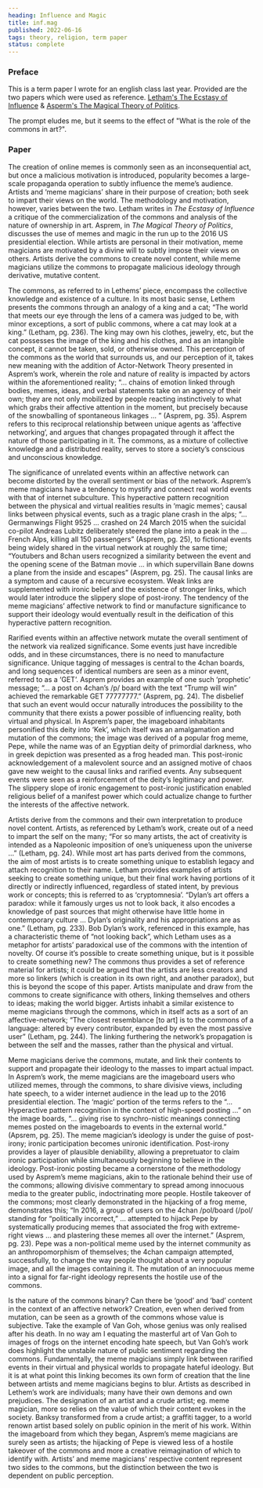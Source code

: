 ```yaml
---
heading: Influence and Magic
title: inf.mag
published: 2022-06-16
tags: theory, religion, term paper
status: complete
---
```


### Preface
This is a term paper I wrote for an english class last year. Provided are the two papers which were used as reference.
[Letham's The Ecstasy of Influence](https://harpers.org/archive/2007/02/the-ecstasy-of-influence/) & [Asperm's The Magical Theory of Politics](https://online.ucpress.edu/nr/article/23/4/15/107331/The-Magical-Theory-of-PoliticsMemes-Magic-and-the).

The prompt eludes me, but it seems to the effect of "What is the role of the commons in art?".

### Paper
The creation of online memes is commonly seen as an inconsequential act, but once a malicious motivation is introduced, popularity becomes a large-scale propaganda operation to subtly influence the meme’s audience. Artists and ‘meme magicians’ share in their purpose of creation; both seek to impart their views on the world. The methodology and motivation, however, varies between the two. Letham writes in *The Ecstasy of Influence* a critique of the commercialization of the commons and analysis of the nature of ownership in art. Asprem, in *The Magical Theory of Politics*, discusses the use of memes and magic in the run up to the 2016 US presidential election. While artists are personal in their motivation, meme magicians are motivated by a divine will to subtly impose their views on others. Artists derive the commons to create novel content, while meme magicians utilize the commons to propagate malicious ideology through derivative, mutative content.

The commons, as referred to in Lethems’ piece, encompass the collective knowledge and existence of a culture. In its most basic sense, Lethem presents the commons through an analogy of a king and a cat; “The world that meets our eye through the lens of a camera was judged to be, with minor exceptions, a sort of public commons, where a cat may look at a king.” (Letham, pg. 236). The king may own his clothes, jewelry, etc, but the cat possesses the image of the king and his clothes, and as an intangible concept, it cannot be taken, sold, or otherwise owned. This perception of the commons as the world that surrounds us, and our perception of it, takes new meaning with the addition of Actor-Network Theory presented in Asprem’s work, wherein the role and nature of reality is impacted by actors within the aforementioned reality; “... chains of emotion linked through bodies, memes, ideas, and verbal statements take on an agency of their own; they are not only mobilized by people reacting instinctively to what which grabs their affective attention in the moment, but precisely because of the snowballing of spontaneous linkages ... ” (Asprem, pg. 35). Asprem refers to this reciprocal relationship between unique agents as ‘affective networking’, and argues that changes propagated through it affect the nature of those participating in it. The commons, as a mixture of collective knowledge and a distributed reality, serves to store a society’s conscious and unconscious knowledge.

The significance of unrelated events within an affective network can become distorted by the overall sentiment or bias of the network. Asprem’s meme magicians have a tendency to mystify and connect real world events with that of internet subculture. This hyperactive pattern recognition between the physical and virtual realities results in ‘magic memes’; causal links between physical events, such as a tragic plane crash in the alps; “... Germanwings Flight 9525 … crashed on 24 March 2015 when the suicidal co-pilot Andreas Lubitz deliberately steered the plane into a peak in the … French Alps, killing all 150 passengers” (Asprem, pg. 25), to fictional events being widely shared in the virtual network at roughly the same time; “Youtubers and 8chan users recognized a similarity between the event and the opening scene of the Batman movie … in which supervillain Bane downs a plane from the inside and escapes” (Asprem, pg. 25). The causal links are a symptom and cause of a recursive ecosystem. Weak links are supplemented with ironic belief and the existence of stronger links, which would later introduce the slippery slope of post-irony. The tendency of the meme magicians’ affective network to find or manufacture significance to support their ideology would eventually result in the deification of this hyperactive pattern recognition.

Rarified events within an affective network mutate the overall sentiment of the network via realized significance. Some events just have incredible odds, and in these circumstances, there is no need to manufacture significance. Unique tagging of messages is central to the 4chan boards, and long sequences of identical numbers are seen as a minor event, referred to as a ‘GET’. Asprem provides an example of one such ‘prophetic’ message; “... a post on 4chan’s /p/ board with the text “Trump will win” achieved the remarkable GET 77777777.” (Asprem, pg. 24). The disbelief that such an event would occur naturally introduces the possibility to the community that there exists a power possible of influencing reality, both virtual and physical. In Asprem’s paper, the imageboard inhabitants personified this deity into ‘Kek’, which itself was an amalgamation and mutation of the commons; the image was derived of a popular frog meme, Pepe, while the name was of an Egyptian deity of primordial darkness, who in greek depiction was presented as a frog headed man. This post-ironic acknowledgement of a malevolent source and an assigned motive of chaos gave new weight to the causal links and rarified events. Any subsequent events were seen as a reinforcement of the deity’s legitimacy and power. The slippery slope of ironic engagement to post-ironic justification enabled religious belief of a manifest power which could actualize change to further the interests of the affective network.

Artists derive from the commons and their own interpretation to produce novel content. Artists, as referenced by Letham’s work, create out of a need to impart the self on the many; “For so many artists, the act of creativity is intended as a Napoleonic imposition of one’s uniqueness upon the universe …” (Letham, pg. 24). While most art has parts derived from the commons, the aim of most artists is to create something unique to establish legacy and attach recognition to their name. Letham provides examples of artists seeking to create something unique, but their final work having portions of it directly or indirectly influenced, regardless of stated intent, by previous work or concepts; this is referred to as ‘cryptomnesia’. “Dylan’s art offers a paradox: while it famously urges us not to look back, it also encodes a knowledge of past sources that might otherwise have little home in contemporary culture … Dylan’s originality and his appropriations are as one.” (Letham, pg. 233). Bob Dylan’s work, referenced in this example, has a characteristic theme of “not looking back”, which Letham uses as a metaphor for artists’ paradoxical use of the commons with the intention of novelty. Of course it’s possible to create something unique, but is it possible to create something new? The commons thus provides a set of reference material for artists; it could be argued that the artists are less creators and more so linkers (which is creation in its own right, and another paradox), but this is beyond the scope of this paper. Artists manipulate and draw from the commons to create significance with others, linking themselves and others to ideas; making the world bigger. Artists inhabit a similar existence to meme magicians through the commons, which in itself acts as a sort of an affective-network; “The closest resemblance \[to art\] is to the commons of a language: altered by every contributor, expanded by even the most passive user” (Letham, pg. 244). The linking furthering the network’s propagation is between the self and the masses, rather than the physical and virtual.

Meme magicians derive the commons, mutate, and link their contents to support and propagate their ideology to the masses to impart actual impact. In Asprem’s work, the meme magicians are the imageboard users who utilized memes, through the commons, to share divisive views, including hate speech, to a wider internet audience in the lead up to the 2016 presidential election. The ‘magic’ portion of the terms refers to the “... Hyperactive pattern recognition in the context of high-speed posting …” on the image boards, “... giving rise to synchro-nistic meanings connecting memes posted on the imageboards to events in the external world.” (Apsrem, pg. 25). The meme magician’s ideology is under the guise of post-irony; ironic participation becomes unironic identification. Post-irony provides a layer of plausible deniability, allowing a prepretuator to claim ironic participation while simultaneously beginning to believe in the ideology. Post-ironic posting became a cornerstone of the methodology used by Asprem’s meme magicians, akin to the rationale behind their use of the commons; allowing divisive commentary to spread among innocuous media to the greater public, indoctrinating more people. Hostile takeover of the commons; most clearly demonstrated in the hijacking of a frog meme, demonstrates this; “In 2016, a group of users on the 4chan /pol/board (/pol/ standing for “politically incorrect,” ... attempted to hijack Pepe by systematically producing memes that associated the frog with extreme-right views … and plastering these memes all over the internet.” (Asprem, pg. 23). Pepe was a non-political meme used by the internet community as an anthropomorphism of themselves; the 4chan campaign attempted, successfully, to change the way people thought about a very popular image, and all the images containing it. The mutation of an innocuous meme into a signal for far-right ideology represents the hostile use of the commons.

Is the nature of the commons binary? Can there be ‘good’ and ‘bad’ content in the context of an affective network? Creation, even when derived from mutation, can be seen as a growth of the commons whose value is subjective. Take the example of Van Goh, whose genius was only realised after his death. In no way am I equating the masterful art of Van Goh to images of frogs on the internet encoding hate speech, but Van Goh’s work does highlight the unstable nature of public sentiment regarding the commons. Fundamentally, the meme magicians simply link between rarified events in their virtual and physical worlds to propagate hateful ideology. But it is at what point this linking becomes its own form of creation that the line between artists and meme magicians begins to blur. Artists as described in Lethem’s work are individuals; many have their own demons and own prejudices. The designation of an artist and a crude artist; eg. meme magician, more so relies on the value of which their content evokes in the society. Banksy transformed from a crude artist; a graffiti tagger, to a world renown artist based solely on public opinion in the merit of his work. Within the imageboard from which they began, Asprem’s meme magicians are surely seen as artists; the hijacking of Pepe is viewed less of a hostile takeover of the commons and more a creative reimagination of which to identify with. Artists’ and meme magicians' respective content represent two sides to the commons, but the distinction between the two is dependent on public perception.
